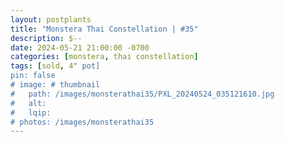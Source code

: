 ```yaml
---
layout: postplants
title: "Monstera Thai Constellation | #35"
description: $--
date: 2024-05-21 21:00:00 -0700
categories: [monstera, thai constellation]
tags: [sold, 4" pot]
pin: false
# image: # thumbnail
#   path: /images/monsterathai35/PXL_20240524_035121610.jpg
#   alt:
#   lqip:
# photos: /images/monsterathai35
---
```

